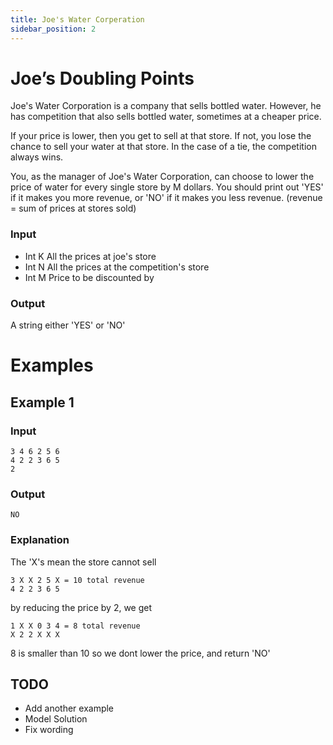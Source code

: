 ```yaml
---
title: Joe's Water Corperation
sidebar_position: 2
---
```


# Joe’s Doubling Points

Joe's Water Corporation is a company that sells bottled water. However, he has competition that also sells bottled water, sometimes at a cheaper price.

If your price is lower, then you get to sell at that store. If not, you lose the chance to sell your water at that store. In the case of a tie, the competition always wins.

You, as the manager of Joe's Water Corporation, can choose to lower the price of water for every single store by M dollars. You should print out 'YES' if it makes you more revenue, or 'NO' if it makes you less revenue. (revenue = sum of prices at stores sold)

### Input

- Int K All the prices at joe's store
- Int N All the prices at the competition's store
- Int M Price to be discounted by

### Output

A string either 'YES' or 'NO'

# Examples

## Example 1

### Input

```
3 4 6 2 5 6
4 2 2 3 6 5
2
```

### Output

```
NO
```

### Explanation

The 'X's mean the store cannot sell

```
3 X X 2 5 X = 10 total revenue
4 2 2 3 6 5
```

by reducing the price by $2$, we get

```
1 X X 0 3 4 = 8 total revenue
X 2 2 X X X
```

8 is smaller than 10 so we dont lower the price, and return 'NO'

## TODO

- Add another example
- Model Solution
- Fix wording
